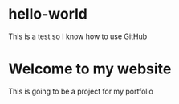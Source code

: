 # hello-world
This is a test so I know how to use GitHub
<h1> Welcome to my website</h1>
<p> This is going to be a project for my portfolio</p>
